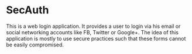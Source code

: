 SecAuth
=======
This is a web login application. It provides a user to login via his email or social networking accounts like FB, Twitter or Google+. The idea of this application is mostly to use secure practices such that these forms cannot be easily compromised.
